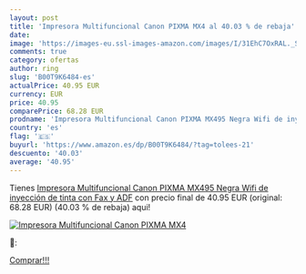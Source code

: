 ```yaml
---
layout: post
title: 'Impresora Multifuncional Canon PIXMA MX4 al 40.03 % de rebaja'
date: 
image: 'https://images-eu.ssl-images-amazon.com/images/I/31EhC7OxRAL._SL200_.jpg'
comments: true
category: ofertas
author: ring
slug: 'B00T9K6484-es'
actualPrice: 40.95 EUR
currency: EUR
price: 40.95
comparePrice: 68.28 EUR
prodname: 'Impresora Multifuncional Canon PIXMA MX495 Negra Wifi de inyección de tinta con Fax y ADF'
country: 'es'
flag: '🇪🇸'
buyurl: 'https://www.amazon.es/dp/B00T9K6484/?tag=tolees-21'
descuento: '40.03'
average: '40.95'
---
```


Tienes [Impresora Multifuncional Canon PIXMA MX495 Negra Wifi de inyección de tinta con Fax y ADF](https://www.amazon.es/dp/B00T9K6484/?tag=tolees-21) con precio final de  40.95 EUR (original: 68.28 EUR) (40.03 %  de rebaja) aqui!

[![Impresora Multifuncional Canon PIXMA MX4](https://images-eu.ssl-images-amazon.com/images/I/31EhC7OxRAL._SL200_.jpg)](https://www.amazon.es/dp/B00T9K6484/?tag=tolees-21)

🔎:


[Comprar!!!](https://www.amazon.es/dp/B00T9K6484/?tag=tolees-21)
